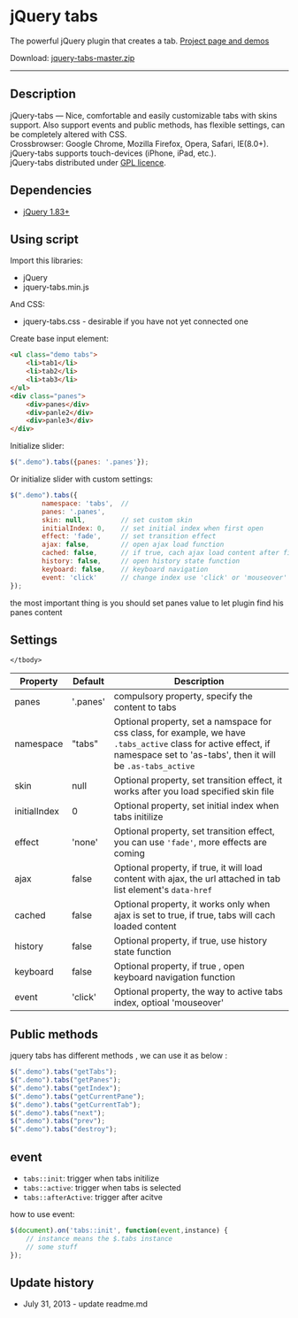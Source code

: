 # jQuery tabs

The powerful jQuery plugin that creates a tab. <a href="http://amazingsurge.github.io/jquery-tabs/">Project page and demos</a>

Download: <a href="https://github.com/amazingSurge/jquery-tabs/archive/master.zip">jquery-tabs-master.zip</a>

***

## Description
jQuery-tabs — Nice, comfortable and easily customizable tabs with skins support. Also support events and public methods, has flexible settings, can be completely altered with CSS.<br />
Crossbrowser: Google Chrome, Mozilla Firefox, Opera, Safari, IE(8.0+).<br />
jQuery-tabs supports touch-devices (iPhone, iPad, etc.).<br />
jQuery-tabs distributed under <a href="https://github.com/amazingSurge/jquery-tabs/blob/master/LICENCE.GPL" target="_blank">GPL licence</a>.

## Dependencies
* <a href="http://jquery.com/" target="_blank">jQuery 1.83+</a>

## Using script

Import this libraries:
* jQuery
* jquery-tabs.min.js

And CSS:
* jquery-tabs.css - desirable if you have not yet connected one


Create base input element:
```html
<ul class="demo tabs">
	<li>tab1</li>
	<li>tab2</li>
	<li>tab3</li>
</ul>
<div class="panes">
	<div>panes</div>
	<div>panle2</div>
	<div>panle3</div>
</div>
```

Initialize slider:
```javascript
$(".demo").tabs({panes: '.panes'});
```

Or initialize slider with custom settings:
```javascript
$(".demo").tabs({
        namespace: 'tabs',  // 
        panes: '.panes',
        skin: null,         // set custom skin
        initialIndex: 0,    // set initial index when first open
        effect: 'fade',     // set transition effect
        ajax: false,        // open ajax load function
        cached: false,      // if true, cach ajax load content after first loaded
        history: false,     // open history state function
        keyboard: false,    // keyboard navigation
        event: 'click'      // change index use 'click' or 'mouseover'
});
```

the most important thing is you should set panes value to let plugin find his panes content




## Settings

<table>
    <thead>
        <tr>
            <th>Property</th>
            <th>Default</th>
            <th>Description</th>
        </tr>
    </thead>
    <tbody>
        <tr>
            <td>panes</td>
            <td>'.panes'</td>
            <td>compulsory property, specify the content to tabs</td>
        </tr>
        <tr>
            <td>namespace</td>
            <td>"tabs"</td>
            <td>Optional property, set a namspace for css class, for example, we have <code>.tabs_active</code> class for active effect, if namespace set to 'as-tabs', then it will be <code>.as-tabs_active</code></td>
        </tr>
        <tr>
            <td>skin</td>
            <td>null</td>
            <td>Optional property, set transition effect, it works after you load   specified skin file</td>
        </tr>
        <tr>
            <td>initialIndex</td>
            <td>0</td>
            <td>Optional property, set initial index when tabs initilize</td>
        </tr>
        <tr>
            <td>effect</td>
            <td>'none'</td>
            <td>Optional property, set transition effect, you can use <code>'fade'</code>, more effects are coming</td>
        </tr>
        <tr>
            <td>ajax</td>
            <td>false</td>
            <td>Optional property, if true, it will load content with ajax, the url attached in tab list element's <code>data-href</code> </td>
        </tr>
        <tr>
            <td>cached</td>
            <td>false</td>
            <td>Optional property, it works only when ajax is set to true, if true, tabs will cach loaded content</td>
        </tr>
        <tr>
            <td>history</td>
            <td>false</td>
            <td>Optional property, if true, use history state function</td>
        </tr>
        <tr>
            <td>keyboard</td>
            <td>false</td>
            <td>Optional property, if true , open keyboard navigation function</td>
        </tr>
        <tr>
            <td>event</td>
            <td>'click'</td>
            <td>Optional property, the way to active tabs index, optioal 'mouseover'</td>
        </tr>
        
    </tbody>
</table>

## Public methods

jquery tabs has different methods , we can use it as below :
```javascript
$(".demo").tabs("getTabs");
$(".demo").tabs("getPanes");
$(".demo").tabs("getIndex");
$(".demo").tabs("getCurrentPane");
$(".demo").tabs("getCurrentTab");
$(".demo").tabs("next");
$(".demo").tabs("prev");
$(".demo").tabs("destroy");
```

## event

* <code>tabs::init</code>: trigger when tabs initilize
* <code>tabs::active</code>: trigger when tabs is selected
* <code>tabs::afterActive</code>:  trigger after acitve

how to use event:
```javascript
$(document).on('tabs::init', function(event,instance) {
	// instance means the $.tabs instance 
    // some stuff
});
```

## Update history
* July 31, 2013 - update readme.md

